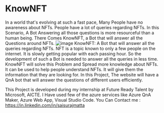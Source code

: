 # KnowNFT
In a world that's evolving at such a fast pace, Many People have no awareness about NFTs. People have a lot of queries regarding NFTs. In this Scenario, A Bot Answering all those questions is more resourceful than a human being. There Comes KnowNFT, a Bot that will answer all the Questions around NFTs.
![image](https://user-images.githubusercontent.com/92928975/157018171-1894cdf6-4caf-438a-ad2a-d85f3bf2fa93.png)
KnowNFT: A Bot that will answer all the queries regarding NFTs.
NFT is a topic known to only a few people on the internet. It is slowly getting popular with each passing hour. So the development of such a Bot is needed to answer all the queries in less time. KnowNFT will solve this Problem and Spread more knowledge about NFTs. It can be used to help people understand NFTs. It will give them the information that they are looking for. In this Project, The website will have a QnA bot that will answer the questions of different users efficiently.

This Project is developed during my internship at Future Ready Talent by Microsoft, AICTE.
I Have used few of the azure services like Azure QnA Maker, Azure Web App, Visual Studio Code.
You Can Contact me : https://in.linkedin.com/in/saisurajmatta
